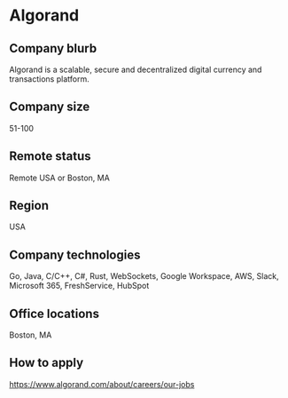 # Algorand

## Company blurb

Algorand is a scalable, secure and decentralized digital currency and transactions platform.

## Company size

51-100

## Remote status

Remote USA or Boston, MA

## Region

USA

## Company technologies

Go, Java, C/C++, C#, Rust, WebSockets, Google Workspace, AWS, Slack, Microsoft 365, FreshService, HubSpot

## Office locations

Boston, MA

## How to apply

<https://www.algorand.com/about/careers/our-jobs>
